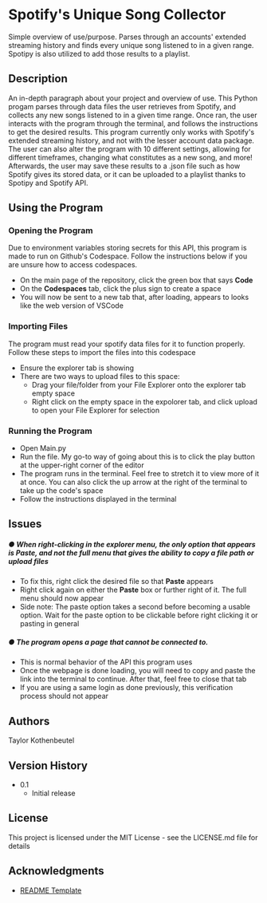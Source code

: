 # Spotify's Unique Song Collector

Simple overview of use/purpose.
Parses through an accounts' extended streaming history and finds every unique song listened to in a given range. Spotipy is also utilized to add those results to a playlist.

## Description

An in-depth paragraph about your project and overview of use.
This Python progam parses through data files the user retrieves from Spotify, and collects any new songs listened to in a given time range. Once ran, the user interacts with the program through the terminal, and follows the instructions to get the desired results. This program currently only works with Spotify's extended streaming history, and not with the lesser account data package. The user can also alter the program with 10 different settings, allowing for different timeframes, changing what constitutes as a new song, and more! Afterwards, the user may save these results to a .json file such as how Spotify gives its stored data, or it can be uploaded to a playlist thanks to Spotipy and Spotify API.

## Using the Program

### Opening the Program

Due to environment variables storing secrets for this API, this program is made to run on Github's Codespace. Follow the instructions below if you are unsure how to access codespaces.

* On the main page of the repository, click the green box that says **Code**
* On the **Codespaces** tab, click the plus sign to create a space
* You will now be sent to a new tab that, after loading, appears to looks like the web version of VSCode

### Importing Files

The program must read your spotify data files for it to function properly. Follow these steps to import the files into this codespace

* Ensure the explorer tab is showing
* There are two ways to upload files to this space:
   * Drag your file/folder from your File Explorer onto the explorer tab empty space
   * Right click on the empty space in the expolorer tab, and click upload to open your File Explorer for selection

### Running the Program

* Open Main.py
* Run the file. My go-to way of going about this is to click the play button at the upper-right corner of the editor
* The program runs in the terminal. Feel free to stretch it to view more of it at once. You can also click the up arrow at the right of the terminal to take up the code's space
* Follow the instructions displayed in the terminal


## Issues

##### &#9679; When right-clicking in the explorer menu, the only option that appears is **Paste**, and not the full menu that gives the ability to copy a file path or upload files
  * To fix this, right click the desired file so that **Paste** appears
  * Right click again on either the **Paste** box or further right of it. The full menu should now appear
  * Side note: The paste option takes a second before becoming a usable option. Wait for the paste option to be clickable before right clicking it or pasting in general
##### &#9679; The program opens a page that cannot be connected to.
  * This is normal behavior of the API this program uses
  * Once the webpage is done loading, you will need to copy and paste the link into the terminal to continue. After that, feel free to close that tab
  * If you are using a same login as done previously, this verification process should not appear

## Authors

Taylor Kothenbeutel

## Version History

* 0.1
  * Initial release

## License

This project is licensed under the MIT License - see the LICENSE.md file for details

## Acknowledgments

* [README Template](https://gist.github.com/DomPizzie/7a5ff55ffa9081f2de27c315f5018afc)
